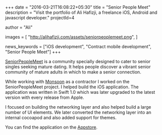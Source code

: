 +++
date = "2016-03-21T16:08:22+05:30"
title = "Senior People Meet"
description = "Visit the portfolio of Ali Hafizji, a freelance iOS, Android and javascript developer."
projectId=4

author      = "Ali"

images       = [
                "http://alihafizji.com/assets/seniorpeoplemeet.png",
              ]
              
news_keywords = ["iOS development", "Contract mobile development", "Senior People Meet"]
+++

<a href="http://www.seniorpeoplemeet.com/" target="_blank">SeniorPeopleMeet</a> is a community specially designed to cater to senior singles seeking mature dating. It helps people discover a vibrant senior community of mature adults in which to make a senior connection.

While working with <a href="http://www.kunaiconsulting.com/" target="_blank">Monsoon</a> as a contractor I worked on the SeniorPeopleMeet project. I helped build the iOS application. The application was written in Swift 1.0 which was later upgraded to the latest version with every release from Apple.

I focused on building the networking layer and also helped build a large number of UI elements. We later converted the networking layer into an internal cocoapod and also added support for themes.

You can find the application on the <a href="https://itunes.apple.com/us/app/senior-people-meet-1-dating/id969533164?mt=8" target="_blank">Appstore</a>.
